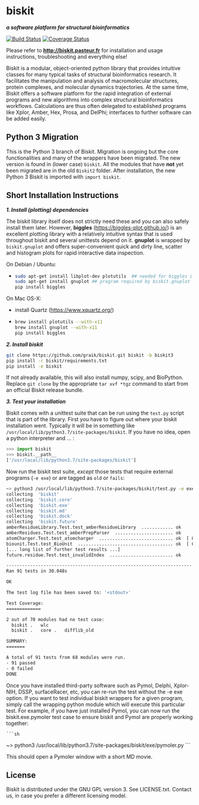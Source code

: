 biskit
==========
___a software platform for structural bioinformatics___

[![Build Status](https://travis-ci.org/graik/biskit.svg?branch=biskit3)](https://travis-ci.org/graik/biskit)
[![Coverage Status](https://coveralls.io/repos/github/graik/biskit/badge.svg?branch=biskit3&service=github)](https://coveralls.io/github/graik/biskit?branch=biskit3)

Please refer to 
            **http://biskit.pasteur.fr**
for installation and usage instructions, troubleshooting and
everything else!

Biskit is a modular, object-oriented python library that provides
intuitive classes for many typical tasks of structural bioinformatics
research. It facilitates the manipulation and analysis of
macromolecular structures, protein complexes, and molecular dynamics
trajectories. At the same time, Biskit offers a software platform for
the rapid integration of external programs and new algorithms into
complex structural bioinformatics workflows. Calculations are thus
often delegated to established programs like Xplor, Amber, Hex, Prosa,
and DelPhi; interfaces to further software can be added
easily. 

Python 3 Migration
-------------------

This is the Python 3 branch of Biskit. Migration is ongoing but the core functionalities and many of the wrappers have been migrated. The new version is found in (lower case) ```biskit```. All the modules that have **not** yet been migrated are in the old ```Biskit2``` folder. After installation, the new Python 3 Biskit is imported with ```import biskit```.

Short Installation Instructions
--------------------------------

___1. Install (plotting) dependencies___

The biskit library itself does not strictly need these and you can also safely install them later. However, **biggles** (https://biggles-plot.github.io/) is an excellent plotting library with a relatively intuitive syntax that is used throughout biskit and several unittests depend on it. **gnuplot** is wrapped by `biskit.gnuplot` and offers super-convenient quick and dirty line, scatter and histogram plots for rapid interactive data inspection. 

On Debian / Ubuntu:
  *  ```sh
     sudo apt-get install libplot-dev plotutils  ## needed for biggles compilation
     sudo apt-get install gnuplot ## program required by biskit.gnuplot
     pip install biggles
     ```

On Mac OS-X:
  * install Quartz (https://www.xquartz.org/)
  *  ```sh
     brew install plotutils --with-x11
     brew install gnuplot --with-x11
     pip install biggles
     ```


___2. Install biskit___

```sh
git clone https://github.com/graik/biskit.git biskit -b biskit3
pip install -r biskit/requirements.txt
pip install -e biskit
```
If not already available, this will also install numpy, scipy, and BioPython. Replace `git clone` by the appropriate `tar xvf *tgz` command to start from an official Biskit release bundle.

___3. Test your installation___

Biskit comes with a unittest suite that can be run using the `test.py` script that is part of the library. First you have to figure out where your biskit installation went. Typically it will be in something like `/usr/local/lib/python3.7/site-packages/biskit`. If you have no idea, open a python interpreter and ... :

   ```python
   >>> import biskit
   >>> biskit.__path__
   ['/usr/local/lib/python3.7/site-packages/biskit']
   ```
   
Now run the biskit test suite, *except* those tests that require external programs (`-e exe`) or are tagged as `old` or `fails`:
 
   ```sh
~> python3 /usr/local/lib/python3.7/site-packages/biskit/test.py -e exe old fails
collecting  'biskit'
collecting  'biskit.core'
collecting  'biskit.exe'
collecting  'biskit.md'
collecting  'biskit.dock'
collecting  'biskit.future'
amberResidueLibrary.Test.test_amberResidueLibrary  ............ ok
amberResidues.Test.test_amberPrepParser  ...................... ok
atomCharger.Test.test_atomcharger  ............................ ok  [ 0.56s]
biounit.Test.test_BioUnit  .................................... ok  [ 0.57s]
[... long list of further test results ...]
future.residue.Test.test_invalidIndex  ........................ ok

----------------------------------------------------------------------
Ran 91 tests in 30.048s

OK

The test log file has been saved to: '<stdout>'

Test Coverage:
=============

2 out of 70 modules had no test case:
	 biskit .   wlc
	 biskit .   core .   difflib_old

SUMMARY:
=======

A total of 91 tests from 68 modules were run.
   - 91 passed
   - 0 failed
DONE
   ```
Once you have installed third-party software such as Pymol, Delphi, Xplor-NIH, DSSP, surfaceRacer, etc, you can re-run the test without the -e exe option. If you want to test individual biskit wrappers for a given program, simply call the wrapping python module which will execute this particular test. For example, if you have just installed Pymol, you can now run the biskit.exe.pymoler test case to ensure biskit and Pymol are properly working together:

    ```sh
   ~> python3 /usr/local/lib/python3.7/site-packages/biskit/exe/pymoler.py
    ```
    
This should open a Pymoler window with a short MD movie.


License
-------

Biskit is distributed under the GNU GPL version 3. See LICENSE.txt. Contact us, in case you prefer a different licensing model.
